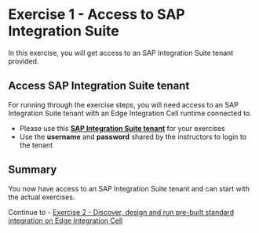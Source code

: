 
# Exercise 1 - Access to SAP Integration Suite

In this exercise, you will get access to an SAP Integration Suite tenant provided.

## Access SAP Integration Suite tenant

For running through the exercise steps, you will need access to an SAP Integration Suite tenant with an Edge Integration Cell runtime connected to.

- Please use this [**SAP Integration Suite tenant**](https://cpisuite-europe-03.integrationsuite.cfapps.eu20-001.hana.ondemand.com/shell/home) for your exercises
- Use the **username** and **password** shared by the instructors to login to the tenant
   
## Summary

You now have access to an SAP Integration Suite tenant and can start with the actual exercises.

Continue to - [Exercise 2 - Discover, design and run pre-built standard integration on Edge Integration Cell](../ex3/README.md)
